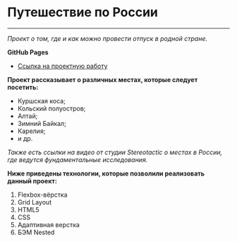 # Путешествие по России
-------------------

*Проект о том, где и как можно провести отпуск в родной стране.*

**GitHub Pages**

* [Ссылка на проектную работу](https://maximstovba.github.io/russian-travel)

**Проект рассказывает о различных местах, которые следует посетить:**
* Куршская коса;
* Кольский полуостров;
* Алтай;
* Зимний Байкал;
* Карелия;
* и др.

*Также есть ссылки на видео от студии Stereotactic о местах в России, где ведутся фундаментальные исследования.*

**Ниже приведены технологии, которые позволили реализовать данный проект:**
1. Flexbox-вёрстка
2. Grid Layout
3. HTML5
4. CSS
5. Адаптивная верстка
6. БЭМ Nested
